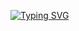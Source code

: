 [![Typing SVG](https://readme-typing-svg.herokuapp.com?font=Fira+Code&pause=1000&width=435&lines=Full+Stack+Developer;Software+Engineer)](https://git.io/typing-svg)
